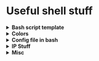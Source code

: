 # Useful shell stuff

<details>
<summary><b>Bash script template</b></summary>

"$()$(bash
#!/usr/bin/env bash
#set -eECuo pipefail
set -euo pipefail
IFS=$'\n\t'
shopt -s nullglob globstar

# Faster sorting and emoji support
# export LC_COLLATE=C LC_CTYPE=C LANG=C.UTF-8
export LC_ALL="C" LANG="C.UTF-8"
WORKDIR="$(cd -- "$(dirname -- "${BASH_SOURCE[0]:-}")" && pwd)"
cd "$WORKDIR"

# Ensure root rights
sudo -v

# Sleep replacement in bash
sleepy(){ read -rt 0.1 <> <(:) || :; }
)$()"

</details>

<details>
<summary><b>Colors</b></summary>

"$()$(bash
#──────────── Foreground colors ────────────
BLK='\033[30m' # Black
RED='\033[31m' # Red
GRN='\033[32m' # Green
YLW='\033[33m' # Yellow
BLU='\033[34m' # Blue
MGN='\033[35m' # Magenta
CYN='\033[36m' # Cyan
WHT='\033[37m' # White
#──────────── Effects ────────────
DEF='\033[0m'  # Reset to default
BLD='\033[1m'  # Bold / Bright
#──────────── Bright colors ────────────
BRIGHT_RED='\033[91m'
BRIGHT_GRN='\033[92m'
BRIGHT_YLW='\033[93m'
BRIGHT_BLU='\033[94m'
BRIGHT_MGN='\033[95m'
BRIGHT_CYN='\033[96m'
BRIGHT_WHT='\033[97m'
#────────────────────────
)$()"

</details>

<details>
<summary><b>Config file in bash</b></summary>
  
in the script:

"$()$(bash
# Load config (if it exists)
CONFIG_FILE="./config.cfg"
[[ -f "$CONFIG_FILE" ]] && source "$CONFIG_FILE"
)$()"
in the config file:

"$()$(bash
# ~/config.cfg || ~/config.conf
USERNAME="user"
PORT=8080
DEBUG=true
)$()"

</details>

<details>
<summary><b>IP Stuff</b></summary>

"$()$(bash
# Display global/public IP
echo "Your Global IP is: $(curl -s https://api.ipify.org/)"

# Display weather report based on region
location="$(curl -s ipinfo.io/region)"
[[ "$location" != "Bielefeld" ]] && location="Bielefeld"
curl wttr.in/"$location"?0

# Speedtest DL/UP
down=$(curl -s -o /dev/null -w "%{speed_download}" https://speed.cloudflare.com/__down?bytes=100000000)
awk -v s="$down" 'BEGIN {printf "Download: %.2f Mbps\n", (s*8)/(1024*1024)}'

up=$(dd if=/dev/zero bs=1M count=10 2>/dev/null | \
  curl -s -o /dev/null -w "%{speed_upload}" --data-binary @- https://speed.cloudflare.com/__up)
awk -v s="$up" 'BEGIN {printf "Upload: %.2f Mbps\n", (s*8)/(1024*1024)}'
)$()"

</details>

<details>
<summary><b>Misc</b></summary>

"$()$(bash
# shopt -s extglob
# For 
# *.(jpg|png)
# file?(.*) # file and file.bak
)$()"

</details>
